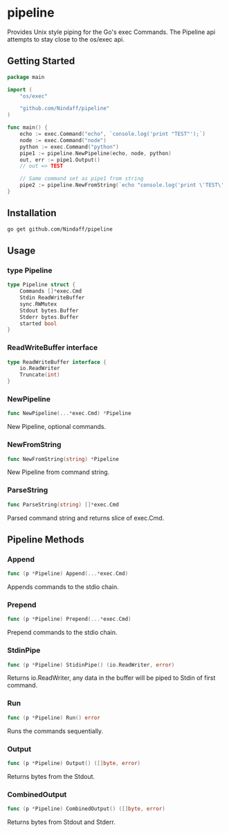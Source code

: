 # pipeline

Provides Unix style piping for the Go's exec Commands. The Pipeline api attempts to stay close to the os/exec api.

## Getting Started
```go
package main

import (
	"os/exec"

	"github.com/Nindaff/pipeline"
)

func main() {
	echo := exec.Command("echo", `console.log('print "TEST"');`)
	node := exec.Command("node")
	python := exec.Command("python")
	pipe1 := pipeline.NewPipeline(echo, node, python)
	out, err := pipe1.Output()
	// out => TEST

	// Same command set as pipe1 from string
	pipe2 := pipeline.NewFromString(`echo "console.log('print \'TEST\'');" | node | python`)
}
```
## Installation
```bash
go get github.com/Nindaff/pipeline
```

## Usage
### type Pipeline
```go
type Pipeline struct {
	Commands []*exec.Cmd
	Stdin ReadWriteBuffer
	sync.RWMutex
	Stdout bytes.Buffer
	Stderr bytes.Buffer
	started bool
}
```
### ReadWriteBuffer interface
```go
type ReadWriteBuffer interface {
	io.ReadWriter
	Truncate(int)
}
```
### NewPipeline
```go
func NewPipeline(...*exec.Cmd) *Pipeline
```
New Pipeline, optional commands.
### NewFromString
```go
func NewFromString(string) *Pipeline
```
New Pipeline from command string.
### ParseString
```go
func ParseString(string) []*exec.Cmd
```
Parsed command string and returns slice of exec.Cmd.

## Pipeline Methods
### Append
```go
func (p *Pipeline) Append(...*exec.Cmd) 
```
Appends commands to the stdio chain.
### Prepend
```go
func (p *Pipeline) Prepend(...*exec.Cmd)
```
Prepend commands to the stdio chain.
### StdinPipe
```go
func (p *Pipeline) StidinPipe() (io.ReadWriter, error)
```
Returns io.ReadWriter, any data in the buffer will be piped to Stdin of first
command.
### Run
```go
func (p *Pipeline) Run() error
```
Runs the commands sequentially.
### Output
```go
func (p *Pipeline) Output() ([]byte, error)
```
Returns bytes from the Stdout.
### CombinedOutput
```go
func (p *Pipeline) CombinedOutput() ([]byte, error)
```
Returns bytes from Stdout and Stderr.

